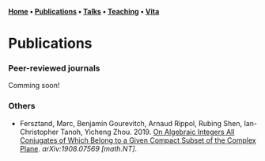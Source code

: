**[Home](index.md) • [Publications](publications.md) • [Talks](talks.md) • [Teaching](teaching.md) • [Vita](cv.md)**

# Publications

### Peer-reviewed journals


Comming soon!


### Others

- Fersztand, Marc, Benjamin Gourevitch, Arnaud Rippol, Rubing Shen, Ian-Christopher Tanoh, Yicheng Zhou. 2019. [On Algebraic Integers All Conjugates of Which Belong to a Given Compact Subset of the Complex Plane](https://arxiv.org/abs/1908.07569). *arXiv:1908.07569 \[math.NT\]*. 


